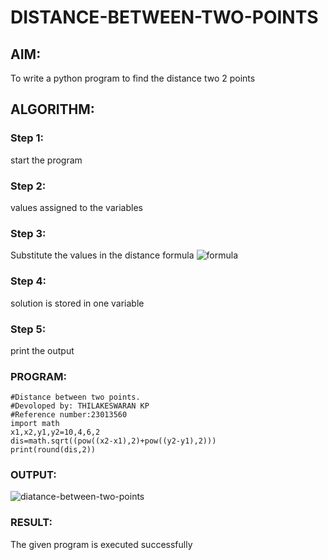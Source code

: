 # DISTANCE-BETWEEN-TWO-POINTS

## AIM:
To write a python program to find the distance two 2 points
## ALGORITHM:
### Step 1: 
start the program
### Step 2: 
values assigned to the variables
### Step 3: 
Substitute the values in the distance formula  ![formula](/formula.JPG)
### Step 4: 
solution is stored in one variable
### Step 5: 
print the output


### PROGRAM:
```
#Distance between two points.
#Devoloped by: THILAKESWARAN KP
#Reference number:23013560
import math
x1,x2,y1,y2=10,4,6,2
dis=math.sqrt((pow((x2-x1),2)+pow((y2-y1),2)))
print(round(dis,2))
```
  


### OUTPUT:
![diatance-between-two-points](https://github.com/Thilakeshwaran/DISTANCE-BETWEEN-TWO-POINTS/assets/147473132/69d772ca-6bee-4a7a-a823-3703893b6aac)


### RESULT:
The given program is executed successfully
